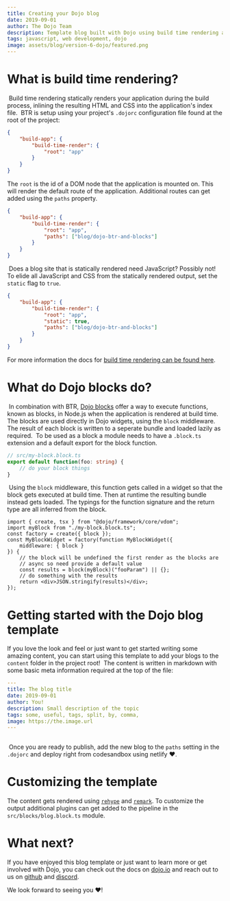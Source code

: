 ```yaml
---
title: Creating your Dojo blog
date: 2019-09-01
author: The Dojo Team
description: Template blog built with Dojo using build time rendering and Dojo blocks.
tags: javascript, web development, dojo
image: assets/blog/version-6-dojo/featured.png
---
```


# What is build time rendering?

​
Build time rendering statically renders your application during the build process, inlining the resulting HTML and CSS into the application's index file.
​
BTR is setup using your project's `.dojorc` configuration file found at the root of the project:
​

```json
{
	"build-app": {
		"build-time-render": {
			"root": "app"
		}
	}
}
```

The `root` is the id of a DOM node that the application is mounted on. This will render the default route of the application. Additional routes can get added using the `paths` property.
​

```json
{
	"build-app": {
		"build-time-render": {
			"root": "app",
			"paths": ["blog/dojo-btr-and-blocks"]
		}
	}
}
```

​
Does a blog site that is statically rendered need JavaScript? Possibly not! To elide all JavaScript and CSS from the statically rendered output, set the `static` flag to `true`.
​

```json
{
	"build-app": {
		"build-time-render": {
			"root": "app",
			"static": true,
			"paths": ["blog/dojo-btr-and-blocks"]
		}
	}
}
```

For more information the docs for [build time rendering can be found here](https://dojo.io/learn/building/buildtime-rendering).
​

# What do Dojo blocks do?

​
In combination with BTR, [Dojo blocks](https://dojo.io/learn/building/buildtime-rendering#dojo-blocks) offer a way to execute functions, known as blocks, in Node.js when the application is rendered at build time. The blocks are used directly in Dojo widgets, using the `block` middleware. The result of each block is written to a seperate bundle and loaded lazily as required.
​
To be used as a block a module needs to have a `.block.ts` extension and a default export for the block function.
​

```ts
// src/my-block.block.ts
export default function(foo: string) {
	// do your block things
}
```

​
Using the `block` middleware, this function gets called in a widget so that the block gets executed at build time. Then at runtime the resulting bundle instead gets loaded. The typings for the function signature and the return type are all inferred from the block.
​

```tsx
import { create, tsx } from "@dojo/framework/core/vdom";
import myBlock from "./my-block.block.ts";
const factory = create({ block });
const MyBlockWidget = factory(function MyBlockWidget({
	middleware: { block }
}) {
	// the block will be undefined the first render as the blocks are
	// async so need provide a default value
	const results = block(myBlock)("fooParam") || {};
	// do something with the results
	return <div>JSON.stringify(results)</div>;
});
```

# Getting started with the Dojo blog template

If you love the look and feel or just want to get started writing some amazing content, you can start using this template to add your blogs to the `content` folder in the project root!
​
The content is written in markdown with some basic meta information required at the top of the file:
​

```yml
---
title: The blog title
date: 2019-09-01
author: You!
description: Small description of the topic
tags: some, useful, tags, split, by, comma,
image: https://the.image.url
---
​
```

​
Once you are ready to publish, add the new blog to the `paths` setting in the `.dojorc` and deploy right from codesandbox using netlify ❤️.
​

# Customizing the template

The content gets rendered using [`rehype`](https://github.com/rehypejs/rehype) and [`remark`](https://github.com/remarkjs/remark). To customize the output additional plugins can get added to the pipeline in the `src/blocks/blog.block.ts` module.

# What next?

If you have enjoyed this blog template or just want to learn more or get involved with Dojo, you can check out the docs on [dojo.io](https://dojo.io) and reach out to us on [github](https://github.com/dojo/framework) and [discord](https://discord.gg/M7yRngE).

We look forward to seeing you ❤️!
